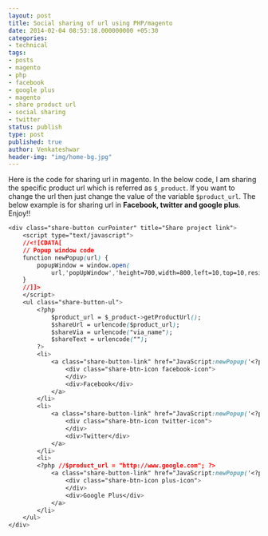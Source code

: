```yaml
---
layout: post
title: Social sharing of url using PHP/magento
date: 2014-02-04 08:53:18.000000000 +05:30
categories:
- technical
tags:
- posts
- magento
- php
- facebook
- google plus
- magento
- share product url
- social sharing
- twitter
status: publish
type: post
published: true
author: Venkateshwar
header-img: "img/home-bg.jpg"
---
```

<p>Here is the code for sharing url in magento. In the below code, I am sharing the specific product url which is referred as <code>$_product</code>. If you want to change the url then just change the value of the variable <code>$product_url</code>. The below example is for sharing url in <strong>Facebook, twitter and google plus</strong>. Enjoy!!</p>

```css
<div class="share-button curPointer" title="Share project link">
    <script type="text/javascript">
    //<![CDATA[
    // Popup window code
    function newPopup(url) {
        popupWindow = window.open(
            url,'popUpWindow','height=700,width=800,left=10,top=10,resizable=yes,scrollbars=yes,toolbar=yes,menubar=no,location=no,directories=no,status=yes')
    }
    //]]>
    </script>
    <ul class="share-button-ul">
        <?php
            $product_url = $_product->getProductUrl();
            $shareUrl = urlencode($product_url);
            $shareVia = urlencode("via_name");
            $shareText = urlencode("");
        ?>
        <li>
            <a class="share-button-link" href="JavaScript:newPopup('<?php echo "https://www.facebook.com/sharer/sharer.php?u=" .$shareUrl; ?>');">
                <div class="share-btn-icon facebook-icon">
                </div>
                <div>Facebook</div>
            </a>
        </li>
        <li>
            <a class="share-button-link" href="JavaScript:newPopup('<?php echo "https://twitter.com/intent/tweet?url=".$shareUrl."&amp;via=". $shareVia."&amp;text=". $shareText;?>');" data-count="none">
                <div class="share-btn-icon twitter-icon">
                </div>
                <div>Twitter</div>
            </a>
        </li>
        <li>
        <?php //$product_url = "http://www.google.com"; ?>
            <a class="share-button-link" href="JavaScript:newPopup('<?php echo "https://plus.google.com/share?url=". urlencode($product_url); ?>');">
                <div class="share-btn-icon plus-icon">
                </div>
                <div>Google Plus</div>
            </a>
        </li>
    </ul>
</div>
```
